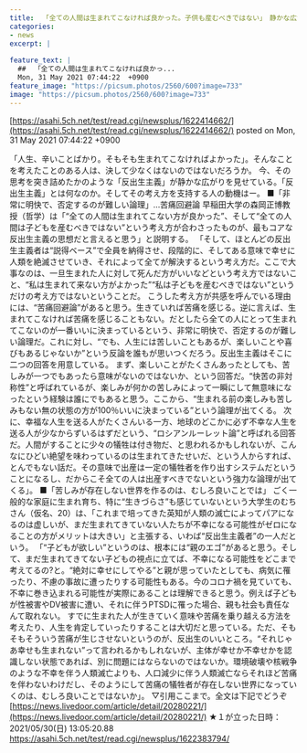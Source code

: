 ```yaml
---
title:  「全ての人間は生まれてこなければ良かった。子供も産むべきではない」　静かな広がりを見せる反出生主義とは？★７  
categories:
- news
excerpt: |
  
feature_text: |
  ##  「全ての人間は生まれてこなければ良かっ...
  Mon, 31 May 2021 07:44:22  +0900
feature_image: "https://picsum.photos/2560/600?image=733"
image: "https://picsum.photos/2560/600?image=733"
---
```


[https://asahi.5ch.net/test/read.cgi/newsplus/1622414662/](https://asahi.5ch.net/test/read.cgi/newsplus/1622414662/)
posted on Mon, 31 May 2021 07:44:22  +0900

<!--more-->

「人生、辛いことばかり。そもそも生まれてこなければよかった」。そんなことを考えたことのある人は、決して少なくはないのではないだろうか。 今、その思考を突き詰めたかのような「反出生主義」が静かな広がりを見せている。「反出生主義」とは何なのか。そしてその考え方を支持する人の動機はー。 ■「非常に明快で、否定するのが難しい論理」…苦痛回避論 早稲田大学の森岡正博教授（哲学）は「“全ての人間は生まれてこない方が良かった”、そして“全ての人間は子どもを産むべきではない”という考え方が合わさったものが、最もコアな反出生主義の思想だと言えると思う」と説明する。 「そして、ほとんどの反出生主義者は“説得ベース”で全員を納得させ、段階的に、そしてある意味で幸せに人類を絶滅させていき、それによって全てが解決するという考え方だ。ここで大事なのは、一旦生まれた人に対して死んだ方がいいなどという考え方ではないこと、“私は生まれて来ない方がよかった”“私は子どもを産むべきではない”というだけの考え方ではないということだ。 こうした考え方が共感を呼んでいる理由には、“苦痛回避論”があると思う。生きていれば苦痛を感じる。逆に言えば、生まれてこなければ苦痛を感じることもない。だとしたら全ての人にとって生まれてこないのが一番いいに決まっているという、非常に明快で、否定するのが難しい論理だ。これに対し、“でも、人生には苦しいこともあるが、楽しいことや喜びもあるじゃないか”という反論を誰もが思いつくだろう。反出生主義はそこに二つの回答を用意している。 まず、楽しいことがたくさんあったとしても、苦しみが一つでもあったら意味がないのではないか、という回答だ。“快苦の非対称性”と呼ばれているが、楽しみが何かの苦しみによって一瞬にして無意味になったという経験は誰にでもあると思う。ここから、“生まれる前の楽しみも苦しみもない無の状態の方が100％いいに決まっている”という論理が出てくる。 次に、幸福な人生を送る人がたくさんいる一方、地球のどこかに必ず不幸な人生を送る人が少なからずいるはずだという、“ロシアンルーレット論”と呼ばれる回答だ。人間がすることに少々の犠牲は付き物だ、と思われるかもしれないが、こんなにひどい絶望を味わっているのは生まれてきたせいだ、という人からすれば、とんでもない話だ。その意味で出産は一定の犠牲者を作り出すシステムだということになるし、だからこそ全ての人は出産すべきでないという強力な論理が出てくる」。 ■「苦しみが存在しない世界を作るのは、むしろ良いことでは」 ごく一般的な家庭に生まれ育ち、特に“生きづらさ”も感じていないという大学生のむちさん（仮名、20）は、「これまで培ってきた英知が人類の滅亡によってパアになるのは虚しいが、まだ生まれてきていない人たちが不幸になる可能性がゼロになることの方がメリットは大きい」と主張する、いわば“反出生主義者”の一人だという。 「“子どもが欲しい”というのは、根本には“親のエゴ”があると思う。そして、まだ生まれてきてない子どもの視点に立てば、不幸になる可能性をどこまで考えてるの?と。“絶対に幸せにしてやる”と親が思っていたとしても、病気に罹ったり、不慮の事故に遭ったりする可能性もある。今のコロナ禍を見ていても、不幸に巻き込まれる可能性が実際にあることは理解できると思う。例えば子どもが性被害やDV被害に遭い、それに伴うPTSDに罹った場合、親も社会も責任なんて取れない。 すでに生まれた人が生きていく意味や苦痛を乗り越える方法を考えたり、人生を肯定していったりすることは大切だと思っている。ただ、そもそもそういう苦痛が生じさせないというのが、反出生のいいところ。“それじゃあ幸せも生まれない”って言われるかもしれないが、主体が幸せか不幸せかを認識しない状態であれば、別に問題にはならないのではないか。環境破壊や核戦争のような不幸を伴う人類滅亡よりも、人口減少に伴う人類滅亡ならそれほど苦痛を伴わないわけだし、そのようにして苦痛の犠牲者が存在しない世界になっていくのは、むしろ良いことではないか」。 ▽引用ここまで。全文は下記でどうぞ [https://news.livedoor.com/article/detail/20280221/](https://news.livedoor.com/article/detail/20280221/) ★１が立った日時：2021/05/30(日) 13:05:20.88 https://asahi.5ch.net/test/read.cgi/newsplus/1622383794/
